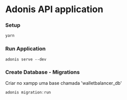 # Adonis API application

### Setup

```bash
yarn
```

### Run Application

```
adonis serve --dev
```

### Create Database - Migrations

Criar no xampp uma base chamada 'walletbalancer_db'

```js
adonis migration:run
```
